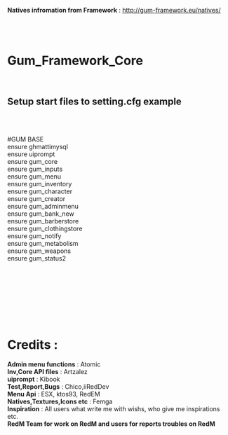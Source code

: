 <b>Natives infromation from Framework</b> : http://gum-framework.eu/natives/
</br></br></br></br>



# Gum_Framework_Core</br></br>

<h2>Setup start files to setting.cfg example</h2></br></br>

#GUM BASE</br>
ensure ghmattimysql</br>
ensure uiprompt</br>
ensure gum_core</br>
ensure gum_inputs</br>
ensure gum_menu</br>
ensure gum_inventory</br>
ensure gum_character</br>
ensure gum_creator</br>
ensure gum_adminmenu</br>
ensure gum_bank_new</br>
ensure gum_barberstore</br>
ensure gum_clothingstore</br>
ensure gum_notify</br>
ensure gum_metabolism</br>
ensure gum_weapons</br>
ensure gum_status2</br>

</br></br></br></br></br></br></br>
# Credits :
<b>Admin menu functions</b> : Atomic </br>
<b>Inv,Core API files</b> : Artzalez</br>
<b>uiprompt</b> : Kibook</br>
<b>Test,Report,Bugs</b> : Chico,iiRedDev</br>
<b>Menu Api</b> : ESX, ktos93, RedEM</br>
<b>Natives,Textures,Icons etc</b> : Femga</br>
<b>Inspiration</b> : All users what write me with wishs, who give me inspirations etc.</br>
<b>RedM Team for work on RedM and users for reports troubles on RedM</b></br> 
</br></br>

<style>

</style>